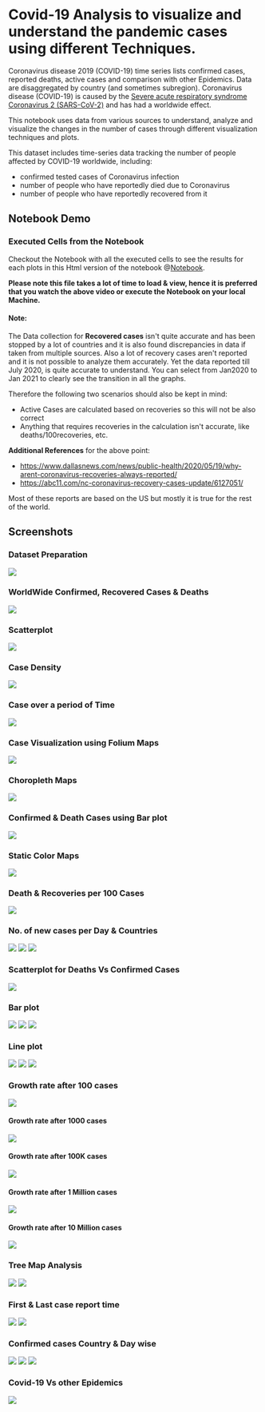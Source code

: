 # Covid-19 Analysis to visualize and understand the pandemic cases using different Techniques. 

Coronavirus disease 2019 (COVID-19) time series lists confirmed cases, reported deaths, active cases and comparison with other Epidemics. 
Data are disaggregated by country (and sometimes subregion). 
Coronavirus disease (COVID-19) is caused by the
[Severe acute respiratory syndrome Coronavirus 2 (SARS-CoV-2)](https://en.wikipedia.org/wiki/Severe_acute_respiratory_syndrome_coronavirus_2) and has had a worldwide effect.

This notebook uses data from various sources to understand, analyze and visualize the changes in the number of cases through different visualization techniques and plots.

This dataset includes time-series data tracking the number of people affected by COVID-19 worldwide, including:

- confirmed tested cases of Coronavirus infection
- number of people who have reportedly died due to Coronavirus
- number of people who have reportedly recovered from it

## Notebook Demo

[](https://user-images.githubusercontent.com/56031116/153548747-e7461c4c-a8c6-428b-ac5f-b181856e4174.mp4)

### Executed Cells from the Notebook
Checkout the Notebook with all the executed cells to see the results for each plots in this Html version of the notebook @[Notebook](https://parthd06.github.io/Covid-19Analysis/). 

**Please note this file takes a lot of time to load & view, hence it is preferred that you watch the above video or execute the Notebook on your local Machine.**

#### **Note**:
The Data collection for **Recovered cases** isn't quite accurate and has been stopped by a lot of countries and it is also found discrepancies in data if taken from multiple sources. Also a lot of recovery cases aren't reported and it is not possible to analyze them accurately. Yet the data reported till July 2020, is quite accurate to understand. You can select from Jan2020 to Jan 2021 to clearly see the transition in all the graphs.  

Therefore the following two scenarios should also be kept in mind:
- Active Cases are calculated based on recoveries so this will not be also correct
- Anything that requires recoveries in the calculation isn't accurate, like deaths/100recoveries, etc.

**Additional References** for the above point:
- https://www.dallasnews.com/news/public-health/2020/05/19/why-arent-coronavirus-recoveries-always-reported/
- https://abc11.com/nc-coronavirus-recovery-cases-update/6127051/

Most of these reports are based on the US but mostly it is true for the rest of the world.

## Screenshots

### Dataset Preparation

<img src="https://github.com/parthd06/Covid-19Analysis/blob/main/Screenshots/ss1.png?raw=true">

### WorldWide Confirmed, Recovered Cases & Deaths

<img src="https://github.com/parthd06/Covid-19Analysis/blob/main/Screenshots/ss2.png?raw=true">

### Scatterplot

<img src="https://github.com/parthd06/Covid-19Analysis/blob/main/Screenshots/ss3.png?raw=true">

### Case Density

<img src="https://github.com/parthd06/Covid-19Analysis/blob/main/Screenshots/ss4.png?raw=true">

### Case over a period of Time 

<img src="https://github.com/parthd06/Covid-19Analysis/blob/main/Screenshots/ss5.png?raw=true">

### Case Visualization using Folium Maps

<img src="https://github.com/parthd06/Covid-19Analysis/blob/main/Screenshots/ss6.png?raw=true">

### Choropleth Maps

<img src="https://github.com/parthd06/Covid-19Analysis/blob/main/Screenshots/ss7.png?raw=true">

### Confirmed & Death Cases using Bar plot

<img src="https://github.com/parthd06/Covid-19Analysis/blob/main/Screenshots/ss8.png?raw=true">

### Static Color Maps

<img src="https://github.com/parthd06/Covid-19Analysis/blob/main/Screenshots/ss9.png?raw=true">

### Death & Recoveries per 100 Cases

<img src="https://github.com/parthd06/Covid-19Analysis/blob/main/Screenshots/ss10.png?raw=true">

### No. of new cases per Day & Countries

<img src="https://github.com/parthd06/Covid-19Analysis/blob/main/Screenshots/ss11.png?raw=true">

<img src="https://github.com/parthd06/Covid-19Analysis/blob/main/Screenshots/ss12.png?raw=true">

<img src="https://github.com/parthd06/Covid-19Analysis/blob/main/Screenshots/ss13.png?raw=true">

### Scatterplot for Deaths Vs Confirmed Cases

<img src="https://github.com/parthd06/Covid-19Analysis/blob/main/Screenshots/ss14.png?raw=true">

### Bar plot

<img src="https://github.com/parthd06/Covid-19Analysis/blob/main/Screenshots/ss15.png?raw=true">

<img src="https://github.com/parthd06/Covid-19Analysis/blob/main/Screenshots/ss16.png?raw=true">

<img src="https://github.com/parthd06/Covid-19Analysis/blob/main/Screenshots/ss17.png?raw=true">

### Line plot

<img src="https://github.com/parthd06/Covid-19Analysis/blob/main/Screenshots/ss18.png?raw=true">

<img src="https://github.com/parthd06/Covid-19Analysis/blob/main/Screenshots/ss19.png?raw=true">

<img src="https://github.com/parthd06/Covid-19Analysis/blob/main/Screenshots/ss20.png?raw=true">

### Growth rate after 100 cases

<img src="https://github.com/parthd06/Covid-19Analysis/blob/main/Screenshots/ss21.png?raw=true">

#### Growth rate after 1000 cases

<img src="https://github.com/parthd06/Covid-19Analysis/blob/main/Screenshots/ss22.png?raw=true">

#### Growth rate after 100K cases

<img src="https://github.com/parthd06/Covid-19Analysis/blob/main/Screenshots/ss23.png?raw=true">

#### Growth rate after 1 Million cases

<img src="https://github.com/parthd06/Covid-19Analysis/blob/main/Screenshots/ss24.png?raw=true">

#### Growth rate after 10 Million cases

<img src="https://github.com/parthd06/Covid-19Analysis/blob/main/Screenshots/ss25.png?raw=true">

### Tree Map Analysis

<img src="https://github.com/parthd06/Covid-19Analysis/blob/main/Screenshots/ss26.png?raw=true">

<img src="https://github.com/parthd06/Covid-19Analysis/blob/main/Screenshots/ss27.png?raw=true">

### First & Last case report time

<img src="https://github.com/parthd06/Covid-19Analysis/blob/main/Screenshots/ss28.png?raw=true">

<img src="https://github.com/parthd06/Covid-19Analysis/blob/main/Screenshots/ss29.png?raw=true">

### Confirmed cases Country & Day wise

<img src="https://github.com/parthd06/Covid-19Analysis/blob/main/Screenshots/ss30.png?raw=true">

<img src="https://github.com/parthd06/Covid-19Analysis/blob/main/Screenshots/ss31.png?raw=true">

<img src="https://github.com/parthd06/Covid-19Analysis/blob/main/Screenshots/ss32.png?raw=true">

### Covid-19 Vs other Epidemics

<img src="https://github.com/parthd06/Covid-19Analysis/blob/main/Screenshots/ss33.png?raw=true">
